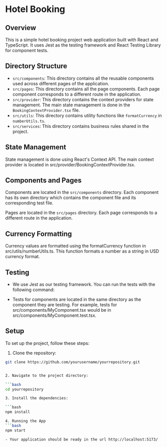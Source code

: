 # Hotel Booking

## Overview

This is a simple hotel booking project web application built with React and TypeScript. It uses Jest as the testing framework and React Testing Library for component tests.

## Directory Structure

- `src/components`: This directory contains all the reusable components used across different pages of the application.
- `src/pages`: This directory contains all the page components. Each page component corresponds to a different route in the application.
- `src/provider`: This directory contains the context providers for state management. The main state management is done in the `BookingContextProvider.tsx` file.
- `src/utils`: This directory contains utility functions like `formatCurrency` in `numberUtils.ts`.
- `src/services`: This directory contains business rules shared in the project.

## State Management
State management is done using React's Context API. The main context provider is located in src/provider/BookingContextProvider.tsx.

## Components and Pages
Components are located in the `src/components` directory. Each component has its own directory which contains the component file and its corresponding test file.

Pages are located in the `src/pages` directory. Each page corresponds to a different route in the application.

## Currency Formatting
Currency values are formatted using the formatCurrency function in src/utils/numberUtils.ts. This function formats a number as a string in USD currency format.

## Testing

- We use Jest as our testing framework. You can run the tests with the following command:

- Tests for components are located in the same directory as the component they are testing. For example, tests for src/components/MyComponent.tsx would be in src/components/MyComponent.test.tsx.

## Setup

To set up the project, follow these steps:

1. Clone the repository:

```bash
git clone https://github.com/yourusername/yourrepository.git


2. Navigate to the project directory:

```bash
cd yourrepository

3. Install the dependencies:

```bash
npm install

4. Running the App
```bash
npm start

- Your application should be ready in the url http://localhost:5173/